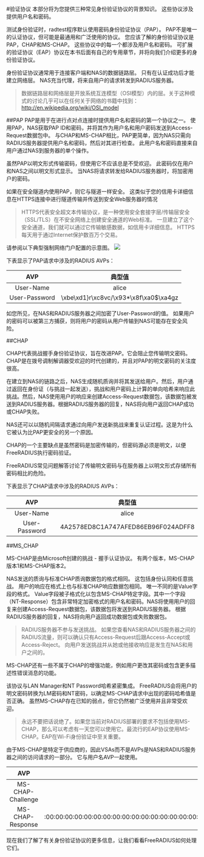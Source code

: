 #验证协议
本部分将为您提供三种常见身份验证协议的背景知识。 这些协议涉及提供用户名和密码。

测试身份验证时，radtest程序默认使用密码身份验证协议（PAP）。 PAP不是唯一的认证协议，但可能是最通用和广泛使用的协议。 您应该了解的身份验证协议是PAP，CHAP和MS-CHAP。 这些协议中的每一个都涉及用户名和密码。 可扩展的验证协议（EAP）协议在本书后面有自己的专用章节，并将向我们介绍更多的身份验证协议。

身份验证协议通常用于连接客户端和NAS的数据链路层。 只有在认证成功后才能建立网络层。 NAS充当代理，将来自用户的请求转发到RADIUS服务器。

>数据链路层和网络层是开放系统互连模型（OSI模型）内的层。关于这种模式的讨论几乎可以在任何关于网络的书籍中找到：
http://en.wikipedia.org/wiki/OSI_model

##PAP
PAP是用于在进行点对点连接时提供用户名和密码的第一个协议之一。 使用PAP，NAS获取PAP ID和密码，并将其作为用户名和用户密码发送到Access-Request数据包中。 与CHAP和MS-CHAP相比，PAP更简单，因为NAS只需向RADIUS服务器提供用户名和密码，然后对其进行检查。 此用户名和密码直接来自用户通过NAS到服务器的单个操作。

虽然PAP以明文形式传输密码，但使用它不应该总是不受欢迎。 此密码仅在用户和NAS之间以明文形式显示。 当NAS将请求转发给RADIUS服务器时，将加密用户的密码。

如果在安全隧道内使用PAP，则它与隧道一样安全。 这类似于您的信用卡详细信息在HTTPS连接中进行隧道传输并传送到安全Web服务器的情况

>HTTPS代表安全超文本传输协议，是一种使用安全套接字层/传输层安全（SSL/TLS）在不安全网络上创建安全通道的Web标准。 一旦建立了这个安全通道，我们就可以通过它传输敏感数据，如信用卡详细信息。 HTTPS每天用于通过Internet保护数百万个交易。

请参阅以下典型强制网络门户配置的示意图。
![](https://i.imgur.com/U9hjai5.png)

下表显示了PAP请求中涉及的RADIUS AVPs：

|AVP			|典型值									|
|:-:			|:-:									|
|User-Name		|alice									|
|User-Password	|\xbe\xd1}r\xc8vc/\x93*\x8f\xa0$\xa4gz	|

如您所见，在NAS和RADIUS服务器之间加密了User-Password的值。 如果用户的密码可以被第三方捕获，则将用户的密码从用户传输到NAS可能存在安全风险。

##CHAP

CHAP代表挑战握手身份验证协议，旨在改进PAP。它会阻止您传输明文密码。
CHAP是在拨号调制解调器受欢迎的时代创建的，并且对PAP的明文密码的关注度很高。

在建立到NAS的链路之后，NAS生成随机质询并将其发送给用户。然后，用户通过返回在身份证（与挑战一起发送），挑战和用户密码上计算的单向哈希来响应此挑战。然后，NAS使用用户的响应来创建Access-Request数据包，该数据包被发送到RADIUS服务器。根据RADIUS服务器的回复，NAS将向用户返回CHAP成功或CHAP失败。

NAS还可以以随机间隔请求通过向用户发送新挑战来重复认证过程。这是为什么它被认为比PAP更安全的另一个原因。

CHAP的一个主要缺点是虽然密码是加密传输的，但密码源必须是明文，以便FreeRADIUS执行密码验证。

FreeRADIUS常见问题解答讨论了传输明文密码与在服务器上以明文形式存储所有密码相比的危险。

下表显示了CHAP请求中涉及的RADIUS AVPs：

|AVP			|典型值									|
|:-:			|:-:									|
|User-Name		|alice									|
|User-Password	|4A2578ED8C1A747AFED86EB96F024ADFF8		|

##MS_CHAP

MS-CHAP是由Microsoft创建的挑战 - 握手认证协议。 有两个版本，MS-CHAP版本1和MS-CHAP版本2。

NAS发送的质询与标准CHAP质询数据包的格式相同。 这包括身份认同和任意挑战。 用户的响应在格式上也与标准CHAP响应数据包相同。 唯一不同的是Value字段的格式。 Value字段被子格式化以包含MS-CHAP特定字段。其中一个字段（NT-Response）包含非常特定加密格式的用户名和密码。NAS将使用用户的回复来创建Access-Request数据包，该数据包将发送到RADIUS服务器。 根据RADIUS服务器的回复，NAS将向用户返回成功数据包或失败数据包。

>RADIUS服务器不参与发送挑战。 如果您查看NAS和RADIUS服务器之间的RADIUS流量，则可以确认只有Access-Request后跟Access-Accept或Access-Reject。 向用户发送挑战并从她或他接收响应是发生在NAS和用户之间的。

MS-CHAP还有一些不属于CHAP的增强功能，例如用户更改其密码或包含更多描述性错误消息的功能。

该协议与LAN Manager和NT Password哈希紧密集成。 FreeRADIUS会将用户的明文密码转换为LM密码和NT密码，以确定MS-CHAP请求中出现的密码哈希值是否正确。 虽然MS-CHAP存在已知的弱点，但它仍然被广泛使用并且非常受欢迎。

>永远不要把话说绝了。如果您当前对RADIUS部署的要求不包括使用MS-CHAP，那么可以考虑有一天您可以使用它。最流行的EAP协议使用MS-CHAP。EAP在Wi-Fi身份验证中至关重要。

由于MS-CHAP是特定于供应商的，因此VSAs而不是AVPs是NAS和RADIUS服务器之间的访问请求的一部分。 它与用户名AVP一起使用。

|AVP				|典型值									|
|:-:				|:-:									|
|MS-CHAP-Challenge	|CF702D195889B225						|
|MS-CHAP-Response	|:00:00:00:00:00:00:00:00:00:00:00:00:00:00:00:00:00:00:00:e6:3e:d6:be:b8:90:b4:88:84:bc:b3:71:c0:ce:b8:d3:1d:1a:06:35:32:c5:f1:85		|

现在我们了解了有关身份验证协议的更多信息，让我们看看FreeRADIUS如何处理它们。
